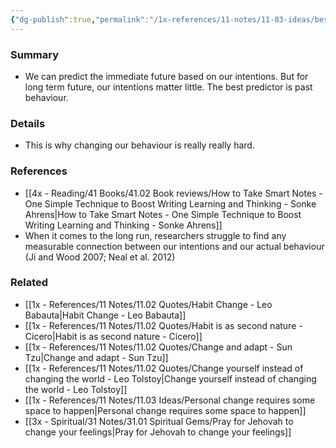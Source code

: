 ```yaml
---
{"dg-publish":true,"permalink":"/1x-references/11-notes/11-03-ideas/best-predictor-of-future-behaviour-is-past-behaviour/","title":"Best predictor of future behaviour is past behaviour","noteIcon":""}
---
```



### Summary
- We can predict the immediate future based on our intentions. But for long term future, our intentions matter little. The best predictor is past behaviour.

### Details
- This is why changing our behaviour is really really hard.

### References
- [[4x - Reading/41 Books/41.02 Book reviews/How to Take Smart Notes - One Simple Technique to Boost Writing Learning and Thinking - Sonke Ahrens\|How to Take Smart Notes - One Simple Technique to Boost Writing Learning and Thinking - Sonke Ahrens]]
- When it comes to the long run, researchers struggle to find any measurable connection between our intentions and our actual behaviour (Ji and Wood 2007; Neal et al. 2012)

### Related
- [[1x - References/11 Notes/11.02 Quotes/Habit Change - Leo Babauta\|Habit Change - Leo Babauta]]
- [[1x - References/11 Notes/11.02 Quotes/Habit is as second nature - Cicero\|Habit is as second nature - Cicero]]
- [[1x - References/11 Notes/11.02 Quotes/Change and adapt - Sun Tzu\|Change and adapt - Sun Tzu]]
- [[1x - References/11 Notes/11.02 Quotes/Change yourself instead of changing the world - Leo Tolstoy\|Change yourself instead of changing the world - Leo Tolstoy]]
- [[1x - References/11 Notes/11.03 Ideas/Personal change requires some space to happen\|Personal change requires some space to happen]]
- [[3x - Spiritual/31 Notes/31.01 Spiritual Gems/Pray for Jehovah to change your feelings\|Pray for Jehovah to change your feelings]]